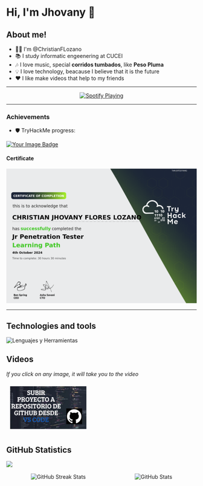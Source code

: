 # Hi, I'm Jhovany 👋

## About me!  
- 👨‍💻 I'm @ChristianFLozano  
- 📚 I study informatic engeenering at CUCEI  
- 🎶 I love music, special **corridos tumbados**, like **Peso Pluma**  
- 💡 I love technology, beacause I believe that it is the future  
-  ❤ I like make videos that help to my friends


----

<div align="center">
  <a href="https://spotify-github-profile.kittinanx.com/api/view?uid=31r573ukk5uugd5q66b2bnkqmxai&redirect=true">
    <img src="https://spotify-github-profile.kittinanx.com/api/view?uid=31r573ukk5uugd5q66b2bnkqmxai&cover_image=true&theme=default&show_offline=false&background_color=121212&interchange=false" alt="Spotify Playing"/>
  </a>
</div>

----

### Achievements  
- 🛡️ TryHackMe progress:  
<a href="https://tryhackme.com/r/p/christian.flores" target="_blank">
  <img src="https://tryhackme-badges.s3.amazonaws.com/christian.flores.png" alt="Your Image Badge" width=400 />
</a>

#### Certificate
<a href="https://tryhackme-certificates.s3-eu-west-1.amazonaws.com/THM-E9TQVYIHM2.png" target="_blank">
    <img  src="./images/THM-E9TQVYIHM2.png" width=700 />
</a>

---


## Technologies and tools  
![Lenguajes y Herramientas](https://skillicons.dev/icons?i=c,cpp,python,html,css,tailwind,js,java,nodejs,react,postgresql,git,github,linux)


## Videos
*If you click on any image, it will take you to the video*
<div style="display: flex; flex-wrap:wrap;  justify-content: space-around;">
<a href="https://youtu.be/yJIszNXLZRk?si=Qb5J9ZcNJD7rh4Ip" target="_blank">
<img src="./images/Portada.png" alt="SubirRepositorio" style="max-width: 40%; height: auto; margin: 10px;"/>
</a>
</div>

## GitHub Statistics  

![](https://komarev.com/ghpvc/?username=ChristianFLozano&style=for-the-badge)

<div style="display: flex; justify-content: space-around;">
  <picture>
    <source media="(prefers-color-scheme: dark)" srcset="https://streak-stats.demolab.com?user=ChristianFLozano&theme=dark" />
    <img src="https://streak-stats.demolab.com?user=ChristianFLozano&theme=default" style="max-width: 300px; height: auto;" alt="GitHub Streak Stats" />
  </picture>

  <picture>
    <source media="(prefers-color-scheme: dark)" srcset="https://github-readme-stats.vercel.app/api?username=ChristianFLozano&show_icons=true&theme=dark" />
    <source media="(prefers-color-scheme: light), (prefers-color-scheme: no-preference)" srcset="https://github-readme-stats.vercel.app/api?username=ChristianFLozano&show_icons=true" />
    <img src="https://github-readme-stats.vercel.app/api?username=ChristianFLozano&show_icons=true" style="max-width: 300px; height: auto;" alt="GitHub Stats" />
  </picture>
</div>



<!---
ChristianFLozano/ChristianFLozano is a ✨ special ✨ repository because its `README.md` (this file) appears on your GitHub profile.
You can click the Preview link to take a look at your changes.
--->

